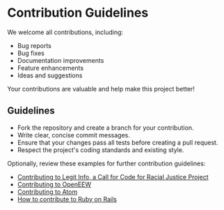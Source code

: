 # Contribution Guidelines

We welcome all contributions, including:
- Bug reports
- Bug fixes
- Documentation improvements
- Feature enhancements
- Ideas and suggestions

Your contributions are valuable and help make this project better!

## Guidelines

- Fork the repository and create a branch for your contribution.
- Write clear, concise commit messages.
- Ensure that your changes pass all tests before creating a pull request.
- Respect the project's coding standards and existing style.

Optionally, review these examples for further contribution guidelines:
- [Contributing to Legit Info, a Call for Code for Racial Justice Project](https://github.com/Call-for-Code-for-Racial-Justice/Legit-Info/blob/main/CONTRIBUTING.md)
- [Contributing to OpenEEW](https://github.com/openeew/openeew/blob/main/CONTRIBUTING.md)
- [Contributing to Atom](https://github.com/atom/atom/blob/master/CONTRIBUTING.md)
- [How to contribute to Ruby on Rails](https://github.com/rails/rails/blob/main/CONTRIBUTING.md)
